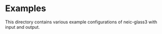 # Examples
This directory contains various example configurations of neic-glass3 with input
and output.
